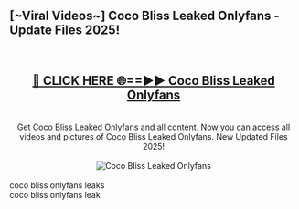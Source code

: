 <h2>[~Viral Videos~] Coco Bliss Leaked Onlyfans - Update Files 2025!</h2>
<br>
<div align="center">
<h2><a href="https://betterlinks.top/A2PfLJ" rel="nofollow">🔴 CLICK HERE 🌐==►► Coco Bliss Leaked Onlyfans</a></h2>
<br>
Get Coco Bliss Leaked Onlyfans and all content. Now you can access all videos and pictures of Coco Bliss Leaked Onlyfans. New Updated Files 2025!
<br>
<br>
<a href="https://betterlinks.top/A2PfLJ" rel="nofollow" data-target="animated-image.originalLink"><img src="https://i.ibb.co.com/WyWwxjT/player-gif2.gif" alt="Coco Bliss Leaked Onlyfans" style="max-width: 100%; display: inline-block;" data-target="animated-image.originalImage"></a>
</div>
<br>
coco bliss onlyfans leaks<br>
coco bliss onlyfans leak